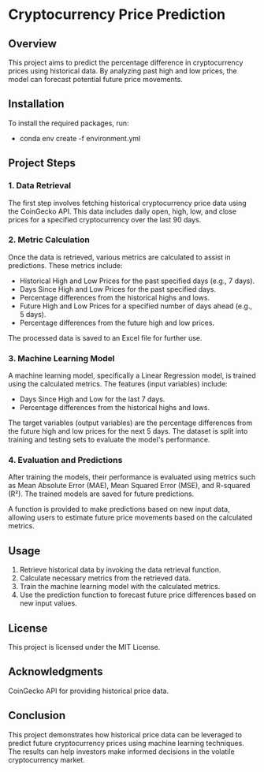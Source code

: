 # Cryptocurrency Price Prediction

## Overview

This project aims to predict the percentage difference in cryptocurrency prices using historical data. By analyzing past high and low prices, the model can forecast potential future price movements.

## Installation

To install the required packages, run:
- conda env create -f environment.yml

## Project Steps

### 1. Data Retrieval

The first step involves fetching historical cryptocurrency price data using the CoinGecko API. This data includes daily open, high, low, and close prices for a specified cryptocurrency over the last 90 days.

### 2. Metric Calculation

Once the data is retrieved, various metrics are calculated to assist in predictions. These metrics include:

- Historical High and Low Prices for the past specified days (e.g., 7 days).
- Days Since High and Low Prices for the past specified days.
- Percentage differences from the historical highs and lows.
- Future High and Low Prices for a specified number of days ahead (e.g., 5 days).
- Percentage differences from the future high and low prices.

The processed data is saved to an Excel file for further use.

### 3. Machine Learning Model

A machine learning model, specifically a Linear Regression model, is trained using the calculated metrics. The features (input variables) include:

- Days Since High and Low for the last 7 days.
- Percentage differences from the historical highs and lows.

The target variables (output variables) are the percentage differences from the future high and low prices for the next 5 days. The dataset is split into training and testing sets to evaluate the model's performance.

### 4. Evaluation and Predictions

After training the models, their performance is evaluated using metrics such as Mean Absolute Error (MAE), Mean Squared Error (MSE), and R-squared (R²). The trained models are saved for future predictions.

A function is provided to make predictions based on new input data, allowing users to estimate future price movements based on the calculated metrics.

## Usage

1. Retrieve historical data by invoking the data retrieval function.
2. Calculate necessary metrics from the retrieved data.
3. Train the machine learning model with the calculated metrics.
4. Use the prediction function to forecast future price differences based on new input values.

## License

This project is licensed under the MIT License.

## Acknowledgments

CoinGecko API for providing historical price data.

## Conclusion

This project demonstrates how historical price data can be leveraged to predict future cryptocurrency prices using machine learning techniques. The results can help investors make informed decisions in the volatile cryptocurrency market.
